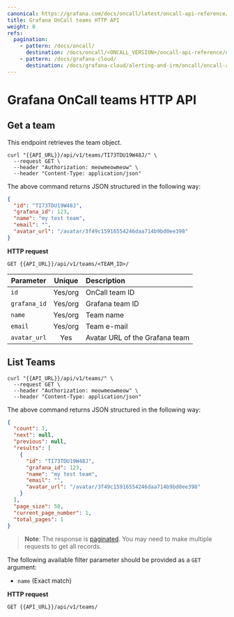 ```yaml
---
canonical: https://grafana.com/docs/oncall/latest/oncall-api-reference/teams/
title: Grafana OnCall teams HTTP API
weight: 0
refs:
  pagination:
    - pattern: /docs/oncall/
      destination: /docs/oncall/<ONCALL_VERSION>/oncall-api-reference/#pagination
    - pattern: /docs/grafana-cloud/
      destination: /docs/grafana-cloud/alerting-and-irm/oncall/oncall-api-reference/#pagination
---
```


# Grafana OnCall teams HTTP API

## Get a team

This endpoint retrieves the team object.

```shell
curl "{{API_URL}}/api/v1/teams/TI73TDU19W48J/" \
  --request GET \
  --header "Authorization: meowmeowmeow" \
  --header "Content-Type: application/json"
````

The above command returns JSON structured in the following way:

```json
{
  "id": "TI73TDU19W48J",
  "grafana_id": 123,
  "name": "my test team",
  "email": "",
  "avatar_url": "/avatar/3f49c15916554246daa714b9bd0ee398"
}
```

**HTTP request**

`GET {{API_URL}}/api/v1/teams/<TEAM_ID>/`

| Parameter         | Unique  | Description                    |
| ----------------- | :-----: | :----------------------------- |
| `id`              | Yes/org | OnCall team ID                 |
| `grafana_id`      | Yes/org | Grafana team ID                |
| `name`            | Yes/org | Team name                      |
| `email`           | Yes/org | Team e-mail                    |
| `avatar_url`      | Yes     | Avatar URL of the Grafana team |

## List Teams

```shell
curl "{{API_URL}}/api/v1/teams/" \
  --request GET \
  --header "Authorization: meowmeowmeow" \
  --header "Content-Type: application/json"
```

The above command returns JSON structured in the following way:

```json
{
  "count": 1,
  "next": null,
  "previous": null,
  "results": [
    {
      "id": "TI73TDU19W48J",
      "grafana_id": 123,
      "name": "my test team",
      "email": "",
      "avatar_url": "/avatar/3f49c15916554246daa714b9bd0ee398"
    }
  ],
  "page_size": 50,
  "current_page_number": 1,
  "total_pages": 1
}
```

> **Note**: The response is [paginated](ref:pagination). You may need to make multiple requests to get all records.

The following available filter parameter should be provided as a `GET` argument:

- `name` (Exact match)

**HTTP request**

`GET {{API_URL}}/api/v1/teams/`

